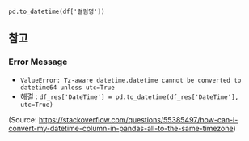 `pd.to_datetime(df['컬럼명'])`

## 참고
### Error Message
 - `ValueError: Tz-aware datetime.datetime cannot be converted to datetime64 unless utc=True`
 - 해결 : `df_res['DateTime'] = pd.to_datetime(df_res['DateTime'], utc=True)`

(Source: https://stackoverflow.com/questions/55385497/how-can-i-convert-my-datetime-column-in-pandas-all-to-the-same-timezone)
